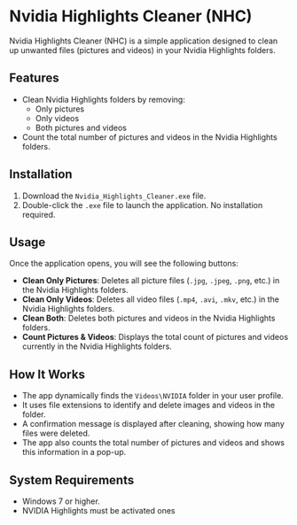 # Nvidia Highlights Cleaner (NHC)

Nvidia Highlights Cleaner (NHC) is a simple application designed to clean up unwanted files (pictures and videos) in your Nvidia Highlights folders.

## Features

- Clean Nvidia Highlights folders by removing:
  - Only pictures
  - Only videos
  - Both pictures and videos
- Count the total number of pictures and videos in the Nvidia Highlights folders.

## Installation

1. Download the `Nvidia_Highlights_Cleaner.exe` file.
2. Double-click the `.exe` file to launch the application. No installation required.

## Usage

Once the application opens, you will see the following buttons:

- **Clean Only Pictures**: Deletes all picture files (`.jpg`, `.jpeg`, `.png`, etc.) in the Nvidia Highlights folders.
- **Clean Only Videos**: Deletes all video files (`.mp4`, `.avi`, `.mkv`, etc.) in the Nvidia Highlights folders.
- **Clean Both**: Deletes both pictures and videos in the Nvidia Highlights folders.
- **Count Pictures & Videos**: Displays the total count of pictures and videos currently in the Nvidia Highlights folders.

## How It Works

- The app dynamically finds the `Videos\NVIDIA` folder in your user profile.
- It uses file extensions to identify and delete images and videos in the folder.
- A confirmation message is displayed after cleaning, showing how many files were deleted.
- The app also counts the total number of pictures and videos and shows this information in a pop-up.

## System Requirements

- Windows 7 or higher.
- NVIDIA Highlights must be activated ones
